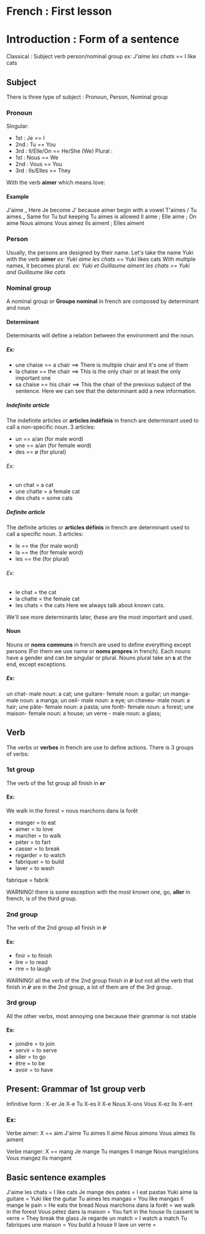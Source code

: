 # French : First lesson

# Introduction : Form of a sentence

Classical : Subject verb person/nominal group
_ex: J'aime les chats_ == I like cats

## Subject

There is three type of subject : Pronoun, Person, Nominal group

### Pronoun

Singular:

-   1st : Je == I
-   2nd : Tu == You
-   3rd : Il/Elle/On == He/She (We)
    Plural :
-   1st : Nous == We
-   2nd : Vous == You
-   3rd : Ils/Elles == They

With the verb **aimer** which means love:

#### Example

J'aime _ Here Je become J' because aimer begin with a vowel
T'aimes / Tu aimes _ Same for Tu but keeping Tu aimes is allowed
Il aime ; Elle aime ; On aime
Nous aimons
Vous aimez
Ils aiment ; Elles aiment

### Person

Usually, the persons are designed by their name. Let's take the name Yuki with the verb **aimer**
_ex: Yuki aime les chats_ == Yuki likes cats
With multiple names, it becomes plural.
_ex: Yuki et Guillaume aiment les chats == Yuki and Guillaume like cats_

### Nominal group

A nominal group or **Groupe nominal** in french are composed by determinant and noun

#### Determinant

Determinants will define a relation between the environment and the noun.

##### Ex:

-   une chaise == a chair ==> There is multiple chair and it's one of them
-   la chaise == the chair ==> This is the only chair or at least the only important one
-   sa chaise == his chair ==> This the chair of the previous subject of the sentence.
    Here we can see that the determinant add a new information.

##### Indefinite article

The indefinite articles or **articles indéfinis** in french are determinant used to call a non-specific noun.
3 articles:

-   un == a/an (for male word)
-   une == a/an (for female word)
-   des == ø (for plural)

###### Ex:

-   un chat = a cat
-   une chatte = a female cat
-   des chats = some cats

##### Definite article

The definite articles or **articles définis** in french are determinant used to call a specific noun.
3 articles:

-   le == the (for male word)
-   la == the (for female word)
-   les == the (for plural)

###### Ex:

-   le chat = the cat
-   la chatte = the female cat
-   les chats = the cats
    Here we always talk about known cats.

We'll see more determinants later, these are the most important and used.

#### Noun

Nouns or **noms communs** in french are used to define everything except persons (For them we use name or **noms propres** in french).
Each nouns have a gender and can be singular or plural.
Nouns plural take an **s** at the end, except exceptions.

##### Ex:

un chat- male noun: a cat;
une guitare- female noun: a guitar;
un manga- male noun: a manga;
un oeil- male noun: a eye;
un cheveu- male noun: a hair;
une pâte- female noun: a pasta;
une forêt- female noun: a forest;
une maison- female noun: a house;
un verre - male noun: a glass;

## Verb

The verbs or **verbes** in french are use to define actions.
There is 3 groups of verbs:

### 1st group

The verb of the 1st group all finish in **_er_**

#### Ex:

We walk in the forest = nous marchons dans la forêt

-   manger = to eat
-   aimer = to love
-   marcher = to walk
-   péter = to fart
-   casser = to break
-   regarder = to watch
-   fabriquer = to build
-   laver = to wash

fabrique = fabrik

WARNING! there is some exception with the most known one, go, **aller** in french, is of the third group.

### 2nd group

The verb of the 2nd group all finish in **_ir_**

#### Ex:

-   finir = to finish
-   lire = to read
-   rire = to laugh

WARNING! all the verb of the 2nd group finish in **_ir_** but not all the verb that finish in **_ir_** are in the 2nd group, a lot of them are of the 3rd group.

### 3rd group

All the other verbs, most annoying one because their grammar is not stable

#### Ex:

-   joindre = to join
-   servir = to serve
-   aller = to go
-   être = to be
-   avoir = to have

## Present: Grammar of 1st group verb

Infinitive form : X-er
Je X-e
Tu X-es
Il X-e
Nous X-ons
Vous X-ez
Ils X-ent

### Ex:

Verbe aimer: X == aim
J'aime
Tu aimes
Il aime
Nous aimons
Vous aimez
Ils aiment

Verbe manger: X == mang
Je mange
Tu manges
Il mange
Nous mang(e)ons
Vous mangez
Ils mangent

## Basic sentence examples

J'aime les chats = I like cats
Je mange des pates = I eat pastas
Yuki aime la guitare = Yuki like the guitar
Tu aimes les mangas = You like mangas
Il mange le pain = He eats the bread
Nous marchons dans la forêt = we walk in the forest
Vous pétez dans la maison = You fart in the house
Ils cassent le verre = They break the glass
Je regarde un match = I watch a match
Tu fabriques une maison = You build a house
Il lave un verre = 